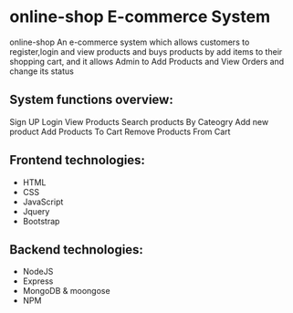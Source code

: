 # online-shop E-commerce System

online-shop An e-commerce system which allows customers to register,login and view products and  buys products by add items to their shopping cart,
and it allows Admin to Add Products and View Orders and change its status  


## System functions overview:

Sign UP
Login
View Products
Search products By Cateogry
Add new product
Add Products To Cart
Remove Products From Cart

## Frontend technologies:

* HTML
* CSS
* JavaScript
* Jquery
* Bootstrap

## Backend technologies:

* NodeJS
* Express
* MongoDB & moongose
* NPM
